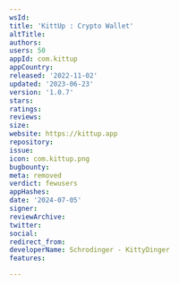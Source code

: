 ```yaml
---
wsId: 
title: 'KittUp : Crypto Wallet'
altTitle: 
authors: 
users: 50
appId: com.kittup
appCountry: 
released: '2022-11-02'
updated: '2023-06-23'
version: '1.0.7'
stars: 
ratings: 
reviews: 
size: 
website: https://kittup.app
repository: 
issue: 
icon: com.kittup.png
bugbounty: 
meta: removed
verdict: fewusers
appHashes: 
date: '2024-07-05'
signer: 
reviewArchive: 
twitter: 
social: 
redirect_from: 
developerName: Schrodinger - KittyDinger
features: 

---
```


